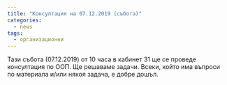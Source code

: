 ```yaml
---
title: "Консултация на 07.12.2019 (събота)"
categories:
  - news
tags:
  - организационни
---
```


Тази събота (07.12.2019) от 10 часа в кабинет 31 ще се проведе консултация по
ООП. Ще решаваме задачи. Всеки, който има въпроси по материала и/или някоя
задача, е добре дошъл.
